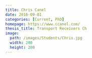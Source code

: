 ```yaml
---
title: Chris Canel
date: 2016-09-01
categories: [Current, PhD]
homepage: https://www.ccanel.com/
thesis_title: Transport Receivers Ch
image:
  path: /images/Students/Chris.jpg
  width: 200
  height: 200
---
```


